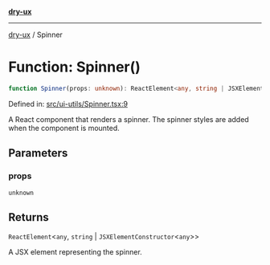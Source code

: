 [**dry-ux**](../README.md)

***

[dry-ux](../README.md) / Spinner

# Function: Spinner()

```ts
function Spinner(props: unknown): ReactElement<any, string | JSXElementConstructor<any>>
```

Defined in: [src/ui-utils/Spinner.tsx:9](https://github.com/navedr/dry-ux/blob/f464198215bbdbf8f80dadda55a7d0d7eeb0411c/src/ui-utils/Spinner.tsx#L9)

A React component that renders a spinner.
The spinner styles are added when the component is mounted.

## Parameters

### props

`unknown`

## Returns

`ReactElement`\<`any`, `string` \| `JSXElementConstructor`\<`any`\>\>

A JSX element representing the spinner.
